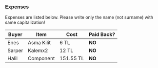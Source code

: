 ### Expenses

Expenses are listed below. 
Please write only the name (not surname) with same capitalization!

| Buyer  | Item  | Cost  | Paid Back?  |
|---|---|---|---|
| Enes   | Asma Kilit  | 6 TL |  **NO**  |
| Sarper | Kalemx2   | 12 TL  | **NO**  |
| Halil  | Component   | 151.55 TL  | **NO**  |
